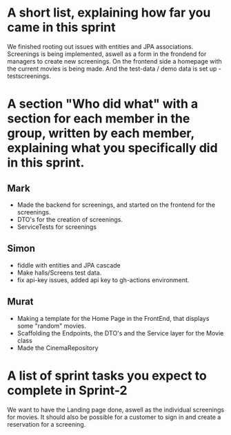 # A short list, explaining how far you came in this sprint

We finished rooting out issues with entities and JPA associations. Screenings is being implemented, aswell as a form in the frondend for managers to create new screenings. On the frontend side a homepage with the current movies is being made. And the test-data / demo data is set up -testscreenings.

# A section "Who did what" with a section for each member in the group, written by each member, explaining what you specifically did in this sprint.

## Mark
* Made the backend for screenings, and started on the frontend for the screenings.
* DTO's for the creation of screenings.
* ServiceTests for screenings
## Simon
* fiddle with entities and JPA cascade
* Make halls/Screens test data.
* fix api-key issues, added api key to gh-actions environment.

## Murat
* Making a template for the Home Page in the FrontEnd, that displays some "random" movies.
* Scaffolding the Endpoints, the DTO's and the Service layer for the Movie class
* Made the CinemaRepository

# A list of sprint tasks you expect to complete in Sprint-2
We want to have the Landing page done, aswell as the individual screenings for movies.
It should also be possible for a customer to sign in and create a reservation for a screening.
